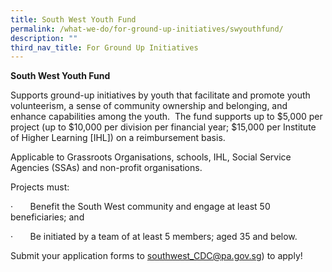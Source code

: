 ```yaml
---
title: South West Youth Fund
permalink: /what-we-do/for-ground-up-initiatives/swyouthfund/
description: ""
third_nav_title: For Ground Up Initiatives
---
```

**South West Youth Fund**

Supports ground-up initiatives by youth that facilitate and promote youth volunteerism, a sense of community ownership and belonging, and enhance capabilities among the youth.  The fund supports up to $5,000 per project (up to $10,000 per division per financial year; $15,000 per Institute of Higher Learning \[IHL\]) on a reimbursement basis.

Applicable to Grassroots Organisations, schools, IHL, Social Service Agencies (SSAs) and non-profit organisations.

Projects must:

·       Benefit the South West community and engage at least 50 beneficiaries; and

·       Be initiated by a team of at least 5 members; aged 35 and below.

Submit your application forms to  southwest_CDC@pa.gov.sg) to apply!